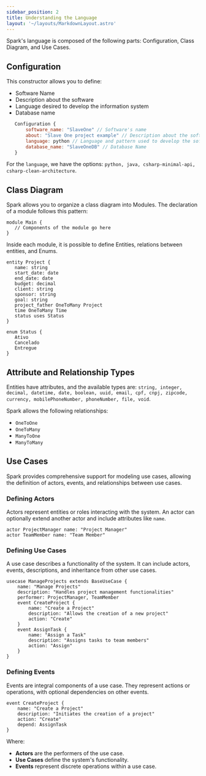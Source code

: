 ```yaml
---
sidebar_position: 2
title: Understanding the Language
layout: '~/layouts/MarkdownLayout.astro'
---
```


Spark's language is composed of the following parts: Configuration, Class Diagram, and Use Cases.

## Configuration

This constructor allows you to define:
- Software Name
- Description about the software
- Language desired to develop the information system
- Database name

```js
   Configuration {
       software_name: "SlaveOne" // Software's name
       about: "Slave One project example" // Description about the software
       language: python // Language and pattern used to develop the software
       database_name: "SlaveOneDB" // Database Name
   }
```
For the `language`, we have the options: `python, java, csharp-minimal-api, csharp-clean-architecture`.

## Class Diagram

Spark allows you to organize a class diagram into Modules. The declaration of a module follows this pattern:

```
module Main {
   // Components of the module go here
}
```

Inside each module, it is possible to define Entities, relations between entities, and Enums.

```
entity Project {
   name: string
   start_date: date
   end_date: date
   budget: decimal
   client: string
   sponsor: string
   goal: string
   project_father OneToMany Project
   time OneToMany Time
   status uses Status
}

enum Status {
   Ativo
   Cancelado
   Entregue
}
```

## Attribute and Relationship Types

Entities have attributes, and the available types are: `string, integer, decimal, datetime, date, boolean, uuid, email, cpf, cnpj, zipcode, currency, mobilePhoneNumber, phoneNumber, file, void`.

Spark allows the following relationships:

- `OneToOne`
- `OneToMany`
- `ManyToOne`
- `ManyToMany`

## Use Cases

Spark provides comprehensive support for modeling use cases, allowing the definition of actors, events, and relationships between use cases.

### Defining Actors

Actors represent entities or roles interacting with the system. An actor can optionally extend another actor and include attributes like `name`.

```langium
actor ProjectManager name: "Project Manager"
actor TeamMember name: "Team Member"
```

### Defining Use Cases

A use case describes a functionality of the system. It can include actors, events, descriptions, and inheritance from other use cases.

```langium
usecase ManageProjects extends BaseUseCase {
    name: "Manage Projects"
    description: "Handles project management functionalities"
    performer: ProjectManager, TeamMember
    event CreateProject {
        name: "Create a Project"
        description: "Allows the creation of a new project"
        action: "Create"
    }
    event AssignTask {
        name: "Assign a Task"
        description: "Assigns tasks to team members"
        action: "Assign"
    }
}
```

### Defining Events

Events are integral components of a use case. They represent actions or operations, with optional dependencies on other events.

```langium
event CreateProject {
    name: "Create a Project"
    description: "Initiates the creation of a project"
    action: "Create"
    depend: AssignTask
}
```

Where:

- **Actors** are the performers of the use case.
- **Use Cases** define the system's functionality.
- **Events** represent discrete operations within a use case.